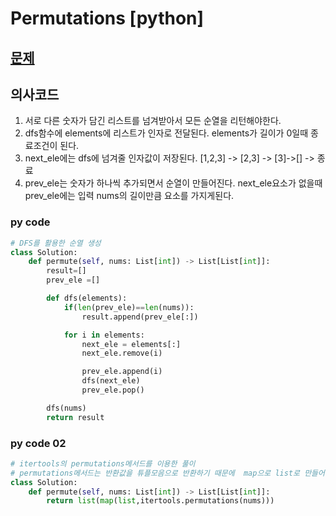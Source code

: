 # Permutations [python]

## [문제](https://leetcode.com/problems/letter-combinations-of-a-phone-number/) 

## 의사코드
1. 서로 다른 숫자가 담긴 리스트를 넘겨받아서 모든 순열을 리턴해야한다.
2. dfs함수에 elements에 리스트가 인자로 전달된다. elements가 길이가 0일때 종료조건이 된다.
3. next_ele에는 dfs에 넘겨줄 인자값이 저장된다. [1,2,3] -> [2,3] -> [3]->[] -> 종료
4. prev_ele는 숫자가 하나씩 추가되면서 순열이 만들어진다. next_ele요소가 없을때 prev_ele에는 입력 nums의 길이만큼 요소를 가지게된다.



### py code
```py
# DFS를 활용한 순열 생성
class Solution:
    def permute(self, nums: List[int]) -> List[List[int]]:
        result=[]
        prev_ele =[]

        def dfs(elements):
            if(len(prev_ele)==len(nums)):
                result.append(prev_ele[:])

            for i in elements:
                next_ele = elements[:]
                next_ele.remove(i)

                prev_ele.append(i)
                dfs(next_ele)
                prev_ele.pop()

        dfs(nums)
        return result
```
### py code 02
```py
# itertools의 permutations메서드를 이용한 풀이
# permutations메서드는 반환값을 튜플모음으로 반환하기 때문에  map으로 list로 만들어 줬다.
class Solution:
    def permute(self, nums: List[int]) -> List[List[int]]:
        return list(map(list,itertools.permutations(nums)))
```